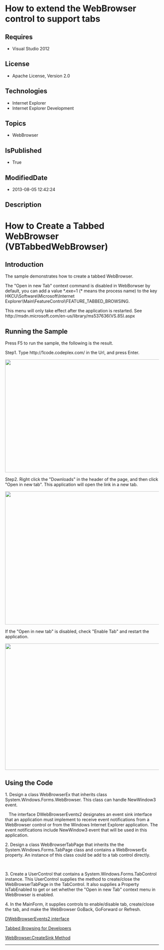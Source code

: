 # How to extend the WebBrowser control to support tabs
## Requires
* Visual Studio 2012
## License
* Apache License, Version 2.0
## Technologies
* Internet Explorer
* Internet Explorer Development
## Topics
* WebBrowser
## IsPublished
* True
## ModifiedDate
* 2013-08-05 12:42:24
## Description

<h1>How to Create a Tabbed <span class="SpellE">WebBrowser</span> (<span class="SpellE">VBTabbedWebBrowser</span>)</h1>
<h2>Introduction</h2>
<p class="MsoNormal">The sample demonstrates how to create a tabbed <span class="SpellE">
WebBrowser</span>.</p>
<p class="MsoNormal">The &quot;Open in new Tab&quot; context command is disabled in
<span class="SpellE">WebBorwser</span> by default, you can add a value *.exe=1 (* means the process name) to the key HKCU\Software\Microsoft\Internet Explorer\Main\<span class="SpellE">FeatureControl</span>\FEATURE_TABBED_BROWSING.</p>
<p class="MsoNormal">This menu will only take effect after the application is restarted. See http://msdn.microsoft.com/en-us/library/<span class="GramE">ms537636(</span>VS.85).aspx</p>
<h2>Running the Sample</h2>
<p class="MsoNormal">Press F5 to run the sample, the following is the result.</p>
<p class="MsoNormal">Step1. Type http://1code.codeplex.com/ in the <span class="SpellE">
<span class="GramE">Url</span></span>, and press Enter.</p>
<p class="MsoNormal"><span style=""><img src="/site/view/file/93809/1/image.png" alt="" width="576" height="370" align="middle">
</span></p>
<p class="MsoNormal">Step2. Right click the &quot;Downloads&quot; in the header of the page, and then click &quot;Open in new tab&quot;. This application will open the link in a new tab.</p>
<p class="MsoNormal"><span style=""><img src="/site/view/file/93810/1/image.png" alt="" width="933" height="436" align="middle">
</span></p>
<p class="MsoNormal">If the &quot;Open in new tab&quot; is disabled, check &quot;Enable Tab&quot; and restart the application.</p>
<p class="MsoNormal"><span style=""><img src="/site/view/file/93811/1/image.png" alt="" width="931" height="414" align="middle">
</span></p>
<h2>Using the Code</h2>
<p class="MsoNormal" style="margin-bottom:0in; margin-bottom:.0001pt; line-height:normal; text-autospace:none">
</p>
<p class="MsoNormal" style="margin-bottom:0in; margin-bottom:.0001pt; line-height:normal; text-autospace:none">
1. Design a class <span class="SpellE">WebBrowserEx</span> that inherits <span class="GramE">
class<span style="">&nbsp; </span><span class="SpellE">System.Windows.Forms.WebBrowser</span></span>. This class can handle NewWindow3 event.</p>
<p class="MsoNormal" style="margin-bottom:0in; margin-bottom:.0001pt; line-height:normal; text-autospace:none">
</p>
<p class="MsoNormal" style="margin-bottom:0in; margin-bottom:.0001pt; line-height:normal; text-autospace:none">
<span style="">&nbsp;&nbsp; </span>The interface DWebBrowserEvents2 designates an event sink interface that an application must implement to receive event notifications from a
<span class="SpellE">WebBrowser</span> control or from the Windows Internet Explorer application. The event notifications include NewWindow3 event that will be used in this application.</p>
<p class="MsoNormal" style="margin-bottom:0in; margin-bottom:.0001pt; line-height:normal; text-autospace:none">
</p>
<p class="MsoNormal" style="margin-bottom:0in; margin-bottom:.0001pt; line-height:normal; text-autospace:none">
2. Design a class <span class="SpellE">WebBrowserTabPage</span> that inherits the
<span class="SpellE">the</span> <span class="SpellE">System.Windows.Forms.TabPage</span> class and contains a
<span class="SpellE">WebBrowserEx</span> property. An instance of this class could be
<span class="GramE">add</span> to a tab control directly.</p>
<p class="MsoNormal" style="margin-bottom:0in; margin-bottom:.0001pt; line-height:normal; text-autospace:none">
<span style="">&nbsp;&nbsp;&nbsp;&nbsp;&nbsp;&nbsp; </span></p>
<p class="MsoNormal" style="margin-bottom:0in; margin-bottom:.0001pt; line-height:normal; text-autospace:none">
3. Create a <span class="SpellE">UserControl</span> that contains a <span class="SpellE">
System.Windows.Forms.TabControl</span> instance. This <span class="SpellE">UserControl</span> supplies the method to create/close the
<span class="SpellE">WebBrowserTabPage</span> in the <span class="SpellE">TabControl</span>. It also supplies a Property
<span class="SpellE">IsTabEnabled</span> to get or set whether the &quot;Open in new Tab&quot; context menu in
<span class="SpellE">WebBrowser</span> is enabled.</p>
<p class="MsoNormal" style="margin-bottom:0in; margin-bottom:.0001pt; line-height:normal; text-autospace:none">
</p>
<p class="MsoNormal" style="margin-bottom:0in; margin-bottom:.0001pt; line-height:normal; text-autospace:none">
4. In the <span class="SpellE">MainForm</span>, it supplies controls to enable/disable tab, create/close the tab, and make the
<span class="SpellE">WebBrowser</span> <span class="SpellE">GoBack</span>, <span class="SpellE">
GoForward</span> or Refresh.</p>
<p class="MsoNormal" style="margin-bottom:0in; margin-bottom:.0001pt; line-height:normal; text-autospace:none">
</p>
<p class="MsoNormal" style=""><span class="MsoHyperlink"><a href="http://msdn.microsoft.com/en-us/library/aa768283(VS.85).aspx">DWebBrowserEvents2 interface</a>
</span></p>
<p class="MsoNormal" style=""><span class="MsoHyperlink"><a href="http://msdn.microsoft.com/en-us/library/ms537636(VS.85).aspx">Tabbed Browsing for Developers</a>
</span></p>
<p class="MsoNormal" style=""><span class="MsoHyperlink"><a href="http://msdn.microsoft.com/en-us/library/system.windows.forms.webbrowser.createsink.aspx"><span class="SpellE">WebBrowser.CreateSink</span> Method</a>
</span></p>
<hr>
<div><a href="http://go.microsoft.com/?linkid=9759640" style="margin-top:3px"><img alt="" src="http://bit.ly/onecodelogo">
</a></div>
